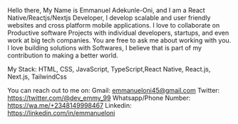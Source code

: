 Hello there, My Name is Emmanuel Adekunle-Oni, and I am a React Native/Reactjs/Nextjs Developer, I develop scalable and user friendly websites and cross platform mobile applications. I love to collaborate on Productive software Projects with individual developers, startups, and even work at big tech companies. You are free to ask me about working with you. I love building solutions with Softwares, I believe that is part of my contribution to making a better world.

My Stack: HTML, CSS, JavaScript, TypeScript,React Native, React.js, Next.js, TailwindCss

You can reach out to me on: 
Gmail: emmanueloni45@gmail.com 
Twitter: https://twitter.com/@dev_emmy_99
Whatsapp/Phone Number: https://wa.me/+2348149998467
Linkedin: https://linkedin.com/in/emmanueloni


